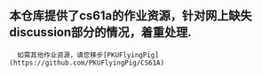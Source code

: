 ## 本仓库提供了cs61a的作业资源，针对网上缺失discussion部分的情况，着重处理.
      如需其他作业资源，请您移步[PKUFlyingPig](https://github.com/PKUFlyingPig/CS61A)
#
